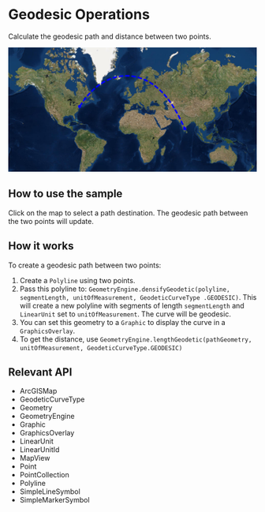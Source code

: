 # Geodesic Operations

Calculate the geodesic path and distance between two points.

<img src="GeodesicOperations.png"/>

## How to use the sample

Click on the map to select a path destination. The geodesic path between the two points will update.

## How it works

To create a geodesic path between two points:


  1. Create a `Polyline` using two points.
  2. Pass this polyline to: `GeometryEngine.densifyGeodetic(polyline, segmentLength, unitOfMeasurement, GeodeticCurveType
  .GEODESIC)`. This will create a new polyline with segments of length `segmentLength` and 
  `LinearUnit` set to `unitOfMeasurement`. The curve will be geodesic.
  3. You can set this geometry to a `Graphic` to display the curve in a `GraphicsOverlay`.
  4. To get the distance, use `GeometryEngine.lengthGeodetic(pathGeometry, unitOfMeasurement, GeodeticCurveType.GEODESIC)` 


## Relevant API


  * ArcGISMap
  * GeodeticCurveType
  * Geometry
  * GeometryEngine
  * Graphic
  * GraphicsOverlay
  * LinearUnit
  * LinearUnitId
  * MapView
  * Point
  * PointCollection
  * Polyline
  * SimpleLineSymbol
  * SimpleMarkerSymbol

